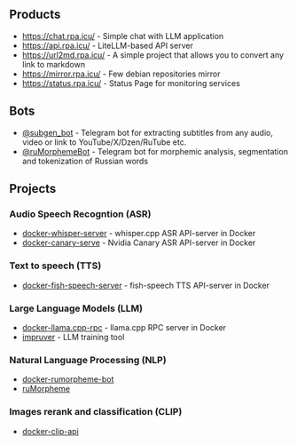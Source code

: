 ## Products

- https://chat.rpa.icu/ - Simple chat with LLM application
- https://api.rpa.icu/ - LiteLLM-based API server
- https://url2md.rpa.icu/ - A simple project that allows you to convert any link to markdown
- https://mirror.rpa.icu/ - Few debian repositories mirror
- https://status.rpa.icu/ - Status Page for monitoring services

## Bots

- [@subgen_bot](https://t.me/ruMorphemeBot) - Telegram bot for extracting subtitles from any audio, video or link to YouTube/X/Dzen/RuTube etc.
- [@ruMorphemeBot](https://t.me/ruMorphemeBot) - Telegram bot for morphemic analysis, segmentation and tokenization of Russian words

## Projects

### Audio Speech Recogntion (ASR)

- [docker-whisper-server](https://github.com/EvilFreelancer/docker-whisper-server) - whisper.cpp ASR API-server in Docker
- [docker-canary-serve](https://github.com/EvilFreelancer/docker-canary-serve) - Nvidia Canary ASR API-server in Docker

### Text to speech (TTS)

- [docker-fish-speech-server](https://github.com/EvilFreelancer/docker-fish-speech-server) - fish-speech TTS API-server in Docker

### Large Language Models (LLM)

- [docker-llama.cpp-rpc](https://github.com/EvilFreelancer/docker-llama.cpp-rpc) - llama.cpp RPC server in Docker
- [impruver](https://github.com/EvilFreelancer/impruver) - LLM training tool

### Natural Language Processing (NLP)

- [docker-rumorpheme-bot](https://github.com/EvilFreelancer/docker-rumorpheme-bot)
- [ruMorpheme](https://github.com/EvilFreelancer/ruMorpheme)

### Images rerank and classification (CLIP)

- [docker-clip-api](https://github.com/EvilFreelancer/docker-clip-api)

